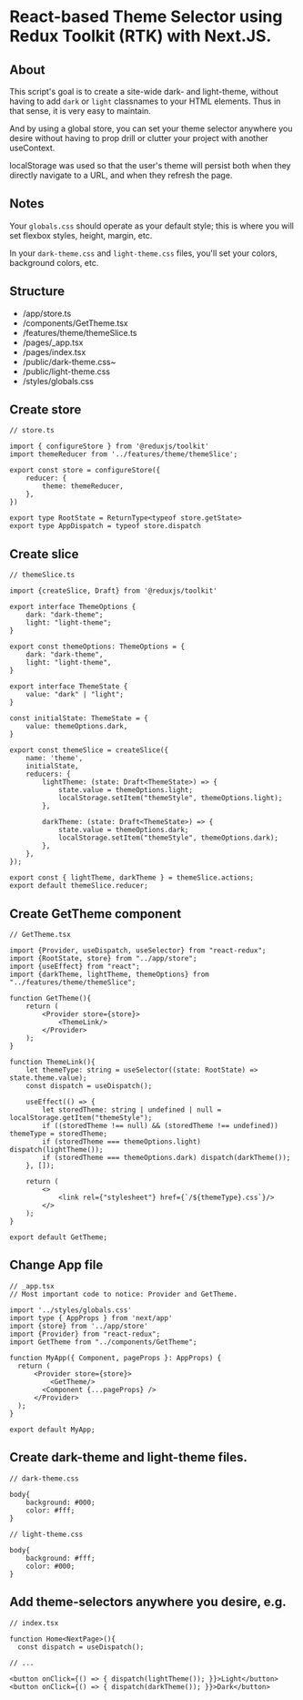 # React-based Theme Selector using Redux Toolkit (RTK) with Next.JS.

## About

This script's goal is to create a site-wide dark- and light-theme, without having to add `dark` or `light` classnames to your HTML elements. Thus in that sense, it is very easy to maintain.

And by using a global store, you can set your theme selector anywhere you desire without having to prop drill or clutter your project with another useContext.

localStorage was used so that the user's theme will persist both when they directly navigate to a URL, and when they refresh the page. 
## Notes

Your `globals.css` should operate as your default style; this is where you will set flexbox styles, height, margin, etc.

In your `dark-theme.css` and `light-theme.css` files, you'll set your colors, background colors, etc.

## Structure

- /app/store.ts
- /components/GetTheme.tsx
- /features/theme/themeSlice.ts
- /pages/_app.tsx
- /pages/index.tsx
- /public/dark-theme.css~
- /public/light-theme.css
- /styles/globals.css

## Create store

```
// store.ts

import { configureStore } from '@reduxjs/toolkit'
import themeReducer from '../features/theme/themeSlice';

export const store = configureStore({
    reducer: {
        theme: themeReducer,
    },
})

export type RootState = ReturnType<typeof store.getState>
export type AppDispatch = typeof store.dispatch

```


## Create slice

```
// themeSlice.ts

import {createSlice, Draft} from '@reduxjs/toolkit'

export interface ThemeOptions {
    dark: "dark-theme";
    light: "light-theme";
}

export const themeOptions: ThemeOptions = {
    dark: "dark-theme",
    light: "light-theme",
}

export interface ThemeState {
    value: "dark" | "light";
}

const initialState: ThemeState = {
    value: themeOptions.dark,
}

export const themeSlice = createSlice({
    name: 'theme',
    initialState,
    reducers: {
        lightTheme: (state: Draft<ThemeState>) => {
            state.value = themeOptions.light;
            localStorage.setItem("themeStyle", themeOptions.light);
        },

        darkTheme: (state: Draft<ThemeState>) => {
            state.value = themeOptions.dark;
            localStorage.setItem("themeStyle", themeOptions.dark);
        },
    },
});

export const { lightTheme, darkTheme } = themeSlice.actions;
export default themeSlice.reducer;
```

## Create GetTheme component

```
// GetTheme.tsx

import {Provider, useDispatch, useSelector} from "react-redux";
import {RootState, store} from "../app/store";
import {useEffect} from "react";
import {darkTheme, lightTheme, themeOptions} from "../features/theme/themeSlice";

function GetTheme(){
    return (
        <Provider store={store}>
            <ThemeLink/>
        </Provider>
    );
}

function ThemeLink(){
    let themeType: string = useSelector((state: RootState) => state.theme.value);
    const dispatch = useDispatch();

    useEffect(() => {
        let storedTheme: string | undefined | null = localStorage.getItem("themeStyle");
        if ((storedTheme !== null) && (storedTheme !== undefined)) themeType = storedTheme;
        if (storedTheme === themeOptions.light) dispatch(lightTheme());
        if (storedTheme === themeOptions.dark) dispatch(darkTheme());
    }, []);

    return (
        <>
            <link rel={"stylesheet"} href={`/${themeType}.css`}/>
        </>
    );
}

export default GetTheme;
```

## Change App file

``` 
// _app.tsx 
// Most important code to notice: Provider and GetTheme.

import '../styles/globals.css'
import type { AppProps } from 'next/app'
import {store} from '../app/store'
import {Provider} from "react-redux";
import GetTheme from "../components/GetTheme";

function MyApp({ Component, pageProps }: AppProps) {
  return (
      <Provider store={store}>
          <GetTheme/>
        <Component {...pageProps} />
      </Provider>
  );
}

export default MyApp;
```

## Create dark-theme and light-theme files.

```
// dark-theme.css

body{
    background: #000;
    color: #fff;
}

```

```
// light-theme.css

body{
    background: #fff;
    color: #000;
}
```

## Add theme-selectors anywhere you desire, e.g. 

```
// index.tsx

function Home<NextPage>(){
  const dispatch = useDispatch();

// ...

<button onClick={() => { dispatch(lightTheme()); }}>Light</button>
<button onClick={() => { dispatch(darkTheme()); }}>Dark</button>

```

